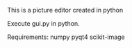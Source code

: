 This is a picture editor created in python

Execute gui.py in python.

Requirements:
  numpy
  pyqt4
  scikit-image
